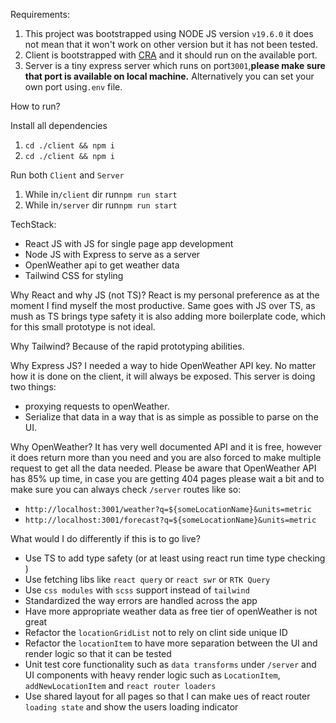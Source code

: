 Requirements:

1. This project was bootstrapped using NODE JS version `v19.6.0` it does not mean that it won't work on other version but it has not been tested.
2. Client is bootstrapped with [CRA](https://create-react-app.dev/) and it should run on the available port.
3. Server is a tiny express server which runs on port`3001`,**please make sure that port is available on local machine.** Alternatively you can set your own port using`.env` file.

How to run?

Install all dependencies

1. `cd ./client && npm i`
2. `cd ./client && npm i`

Run both `Client` and `Server`

1. While in`/client` dir run`npm run start`
2. While in`/server` dir run`npm run start`

TechStack:

- React JS with JS for single page app development
- Node JS with Express to serve as a server
- OpenWeather api to get weather data
- Tailwind CSS for styling

Why React and why JS (not TS)?
React is my personal preference as at the moment I find myself the most productive. Same goes with JS over TS, as mush as TS brings type safety it is also adding more boilerplate code, which for this small prototype is not ideal.

Why Tailwind?
Because of the rapid prototyping abilities.

Why Express JS?
I needed a way to hide OpenWeather API key. No matter how it is done on the client, it will always be exposed. This server is doing two things:

- proxying requests to openWeather.
- Serialize that data in a way that is as simple as possible to parse on the UI.

Why OpenWeather?
It has very well documented API and it is free, however it does return more than you need and you are also forced to make multiple request to get all the data needed.
Please be aware that OpenWeather API has 85% up time, in case you are getting 404 pages please wait a bit and to make sure you can always check `/server` routes like so:

- `http://localhost:3001/weather?q=${someLocationName}&units=metric`
- `http://localhost:3001/forecast?q=${someLocationName}&units=metric`

What would I do differently if this is to go live?

- Use TS to add type safety (or at least using react run time type checking )
- Use fetching libs like `react query` or `react swr` or `RTK Query`
- Use `css modules` with `scss` support instead of `tailwind`
- Standardized the way errors are handled across the app
- Have more appropriate weather data as free tier of openWeather is not great
- Refactor the `locationGridList` not to rely on clint side unique ID
- Refactor the `locationItem` to have more separation between the UI and render logic so that it can be tested
- Unit test core functionality such as `data transforms` under `/server` and UI components with heavy render logic such as `LocationItem`, `addNewLocationItem` and `react router loaders`
- Use shared layout for all pages so that I can make ues of react router `loading state` and show the users loading indicator
